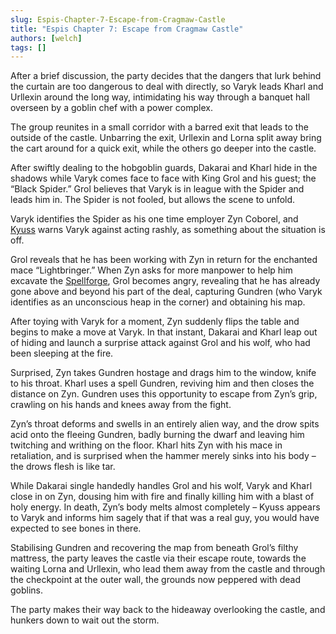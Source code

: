 ```yaml
---
slug: Espis-Chapter-7-Escape-from-Cragmaw-Castle
title: "Espis Chapter 7: Escape from Cragmaw Castle"
authors: [welch]
tags: []
---
```


After a brief discussion, the party decides that the dangers that lurk behind the curtain are too dangerous to deal with directly, so Varyk leads Kharl and Urllexin around the long way, intimidating his way through a banquet hall overseen by a goblin chef with a power complex.

<!--truncate-->
 
The group reunites in a small corridor with a barred exit that leads to the outside of the castle. Unbarring the exit, Urllexin and Lorna split away bring the cart around for a quick exit, while the others go deeper into the castle.
 
After swiftly dealing to the hobgoblin guards, Dakarai and Kharl hide in the shadows while Varyk comes face to face with King Grol and his guest; the “Black Spider.” Grol believes that Varyk is in league with the Spider and leads him in. The Spider is not fooled, but allows the scene to unfold.
 
Varyk identifies the Spider as his one time employer Zyn Coborel, and [Kyuss](/wikis/Kyuss/new) warns Varyk against acting rashly, as something about the situation is off.
 
Grol reveals that he has been working with Zyn in return for the enchanted mace “Lightbringer.” When Zyn asks for more manpower to help him excavate the [Spellforge](/wikis/the-highhaven-spellforge), Grol becomes angry, revealing that he has already gone above and beyond his part of the deal, capturing Gundren (who Varyk identifies as an unconscious heap in the corner) and obtaining his map.
 
After toying with Varyk for a moment, Zyn suddenly flips the table and begins to make a move at Varyk. In that instant, Dakarai and Kharl leap out of hiding and launch a surprise attack against Grol and his wolf, who had been sleeping at the fire.
 
Surprised, Zyn takes Gundren hostage and drags him to the window, knife to his throat. Kharl uses a spell Gundren, reviving him  and then closes the distance on Zyn. Gundren uses this opportunity to escape from Zyn’s grip, crawling on his hands and knees away from the fight.
 
Zyn’s throat deforms and swells in an entirely alien way, and the drow spits acid onto the fleeing Gundren, badly burning the dwarf and leaving him twitching and writhing on the floor. Kharl hits Zyn with his mace in retaliation, and is surprised when the hammer merely sinks into his body – the drows flesh is like tar.
 
While Dakarai single handedly handles Grol and his wolf, Varyk and Kharl close in on Zyn, dousing him with fire and finally killing him with a blast of holy energy. In death, Zyn’s body melts almost completely – Kyuss appears to Varyk and informs him sagely that if that was a real guy, you would have expected to see bones in there.
 
Stabilising Gundren and recovering the map from beneath Grol’s filthy mattress, the party leaves the castle via their escape route, towards the waiting Lorna and Urllexin, who lead them away from the castle and through the checkpoint at the outer wall, the grounds now peppered with dead goblins.
 
The party makes their way back to the hideaway overlooking the castle, and hunkers down to wait out the storm.